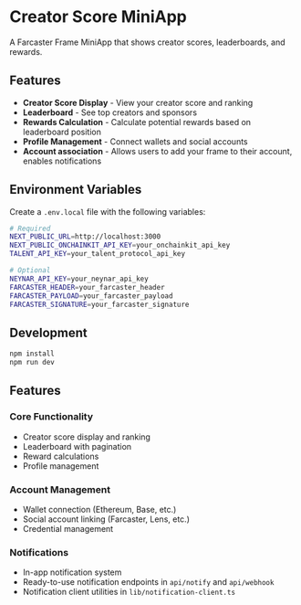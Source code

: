 # Creator Score MiniApp

A Farcaster Frame MiniApp that shows creator scores, leaderboards, and rewards.

## Features

- **Creator Score Display** - View your creator score and ranking
- **Leaderboard** - See top creators and sponsors
- **Rewards Calculation** - Calculate potential rewards based on leaderboard position
- **Profile Management** - Connect wallets and social accounts
- **Account association** - Allows users to add your frame to their account, enables notifications

## Environment Variables

Create a `.env.local` file with the following variables:

```bash
# Required
NEXT_PUBLIC_URL=http://localhost:3000
NEXT_PUBLIC_ONCHAINKIT_API_KEY=your_onchainkit_api_key
TALENT_API_KEY=your_talent_protocol_api_key

# Optional
NEYNAR_API_KEY=your_neynar_api_key
FARCASTER_HEADER=your_farcaster_header
FARCASTER_PAYLOAD=your_farcaster_payload
FARCASTER_SIGNATURE=your_farcaster_signature
```

## Development

```bash
npm install
npm run dev
```

## Features

### Core Functionality
- Creator score display and ranking
- Leaderboard with pagination
- Reward calculations
- Profile management

### Account Management
- Wallet connection (Ethereum, Base, etc.)
- Social account linking (Farcaster, Lens, etc.)
- Credential management

### Notifications
- In-app notification system
- Ready-to-use notification endpoints in `api/notify` and `api/webhook`
- Notification client utilities in `lib/notification-client.ts`
